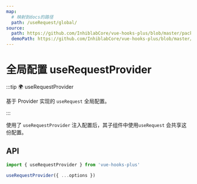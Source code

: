 ```yaml
---
map:
  # 映射到docs的路径
  path: /useRequest/global/
source:
  path: https://github.com/InhiblabCore/vue-hooks-plus/blob/master/packages/hooks/src/useRequest/useRequestProvider.ts
  demoPath: https://github.com/InhiblabCore/vue-hooks-plus/blob/master/packages/hooks/src/useRequest/docs/global/demo/demo.vue
---
```


# 全局配置 useRequestProvider

:::tip 🌍 useRequestProvider

基于 Provider 实现的 `useRequest` 全局配置。

:::

使用了 `useRequestProvider` 注入配置后，其子组件中使用`useRequest` 会共享这份配置。

<demo src="request-global/demo.vue"
  language="vue"
  title=""
  desc="全局配置，demo2 中注入 pollingInterval=2000后，demo2中的请求开始轮询。"> </demo>

## API

```typescript
import { useRequestProvider } from 'vue-hooks-plus'

useRequestProvider({ ...options })
```
